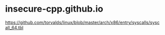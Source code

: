 # insecure-cpp.github.io

https://github.com/torvalds/linux/blob/master/arch/x86/entry/syscalls/syscall_64.tbl